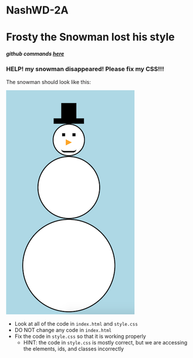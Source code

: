 # NashWD-2A

# Frosty the Snowman lost his style
##### github commands [here](https://github.com/codebug-tech/github-commands)
### HELP! my snowman disappeared! Please fix my CSS!!!

The snowman should look like this:

![snowman](/images/snowman.png)

* Look at all of the code in `index.html` and `style.css`
* DO NOT change any code in `index.html`
* Fix the code in `style.css` so that it is working properly
  * HINT: the code in `style.css` is mostly correct, but we are accessing the elements, ids, and classes incorrectly
